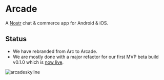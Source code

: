 # Arcade

A [Nostr](https://github.com/nostr-protocol/nostr) chat & commerce app for Android & iOS.

## Status

- We have rebranded from Arc to Arcade.
- We are mostly done with a major refactor for our first MVP beta build v0.1.0 which is [now live](https://github.com/ArcadeLabsInc/arcade/releases/tag/v0.1.0-beta).

![arcadeskyline](https://user-images.githubusercontent.com/14167547/229741634-735d487a-ab88-4061-aa75-d27e7b432f43.jpeg)
